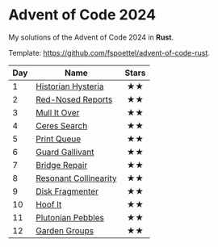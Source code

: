 # Advent of Code 2024

My solutions of the Advent of Code 2024 in **Rust**.

Template: https://github.com/fspoettel/advent-of-code-rust.

| Day | Name                                     | Stars |
|-----|------------------------------------------|:-----:|
| 1   | [ Historian Hysteria ](src/bin/01.rs)    |  ★★   |
| 2   | [ Red-Nosed Reports ](src/bin/02.rs)     |  ★★   |
| 3   | [ Mull It Over ](src/bin/03.rs)          |  ★★   |
| 4   | [ Ceres Search ](src/bin/04.rs)          |  ★★   |
| 5   | [ Print Queue ](src/bin/05.rs)           |  ★★   |
| 6   | [ Guard Gallivant ](src/bin/06_)         |  ★★   |
| 7   | [ Bridge Repair ](src/bin/07.rs)         |  ★★   |
| 8   | [ Resonant Collinearity ](src/bin/08.rs) |  ★★   |
| 9   | [ Disk Fragmenter ](src/bin/09.rs)       |  ★★   |
| 10  | [ Hoof It ](src/bin/10.rs)               |  ★★   |
| 11  | [ Plutonian Pebbles ](src/bin/11.rs)     |  ★★   |
| 12  | [ Garden Groups ](src/bin/12.rs)         |  ★★   |


